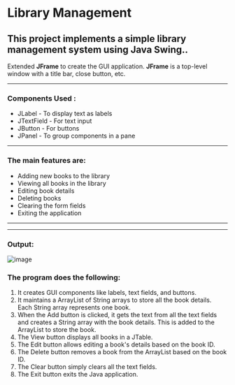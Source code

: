 # Library Management

## **This project implements a simple library management system using Java Swing..**

Extended **JFrame** to create the GUI application. **JFrame** is a top-level window with a title bar, close button, etc.

---

### Components Used **:**

- JLabel - To display text as labels
- JTextField - For text input
- JButton - For buttons
- JPanel - To group components in a pane

---

### **The main features are:**

- Adding new books to the library
- Viewing all books in the library
- Editing book details
- Deleting books
- Clearing the form fields
- Exiting the application

---
---

### **Output:** 
![image](https://github.com/UzmahShaikh1506/Library_Management/assets/131281147/cbd736b4-9273-4945-b943-9bea65e2f2a3)


### **The program does the following:**

1. It creates GUI components like labels, text fields, and buttons.
2. It maintains a ArrayList of String arrays to store all the book details. Each String array represents one book.
3. When the Add button is clicked, it gets the text from all the text fields and creates a String array with the book details. This is added to the ArrayList to store the book.
4. The View button displays all books in a JTable.
5. The Edit button allows editing a book's details based on the book ID.
6. The Delete button removes a book from the ArrayList based on the book ID.
7. The Clear button simply clears all the text fields.
8. The Exit button exits the Java application.


